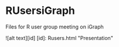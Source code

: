 # RUsersiGraph
Files for R user group meeting on iGraph

![alt text][id]
[id]: Rusers.html "Presentation"

